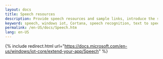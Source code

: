 ```yaml
---
layout: docs
title: Speech resources
description: Provide speech resources and sample links, introduce the speech capability of Windows 10 IoT Core
keyword: speech, windows iot, Cortana, speech recognition, text to speech
permalink: /en-US/docs/Speech.htm
lang: en-US
---
```

{% include redirect.html url="https://docs.microsoft.com/en-us/windows/iot-core/extend-your-app/Speech" %}
